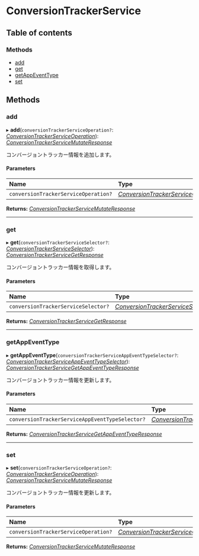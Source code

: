 # ConversionTrackerService


## Table of contents

### Methods

- [add](conversiontrackerservice.md#add)
- [get](conversiontrackerservice.md#get)
- [getAppEventType](conversiontrackerservice.md#getappeventtype)
- [set](conversiontrackerservice.md#set)

## Methods

### add

▸ **add**(`conversionTrackerServiceOperation?`: [*ConversionTrackerServiceOperation*](../../data/search/conversiontrackerserviceoperation.md)): [*ConversionTrackerServiceMutateResponse*](../../data/search/conversiontrackerservicemutateresponse.md)

<div lang=\"ja\">コンバージョントラッカー情報を追加します。</div> 

#### Parameters

| Name | Type |
| :------ | :------ |
| `conversionTrackerServiceOperation?` | [*ConversionTrackerServiceOperation*](../../data/search/conversiontrackerserviceoperation.md) |

**Returns:** [*ConversionTrackerServiceMutateResponse*](../../data/search/conversiontrackerservicemutateresponse.md)

___

### get

▸ **get**(`conversionTrackerServiceSelector?`: [*ConversionTrackerServiceSelector*](../../data/search/conversiontrackerserviceselector.md)): [*ConversionTrackerServiceGetResponse*](../../data/search/conversiontrackerservicegetresponse.md)

<div lang=\"ja\">コンバージョントラッカー情報を取得します。</div> 

#### Parameters

| Name | Type |
| :------ | :------ |
| `conversionTrackerServiceSelector?` | [*ConversionTrackerServiceSelector*](../../data/search/conversiontrackerserviceselector.md) |

**Returns:** [*ConversionTrackerServiceGetResponse*](../../data/search/conversiontrackerservicegetresponse.md)

___

### getAppEventType

▸ **getAppEventType**(`conversionTrackerServiceAppEventTypeSelector?`: [*ConversionTrackerServiceAppEventTypeSelector*](../../data/search/conversiontrackerserviceappeventtypeselector.md)): [*ConversionTrackerServiceGetAppEventTypeResponse*](../../data/search/conversiontrackerservicegetappeventtyperesponse.md)

<div lang=\"ja\">コンバージョントラッカー情報を更新します。</div> 

#### Parameters

| Name | Type |
| :------ | :------ |
| `conversionTrackerServiceAppEventTypeSelector?` | [*ConversionTrackerServiceAppEventTypeSelector*](../../data/search/conversiontrackerserviceappeventtypeselector.md) |

**Returns:** [*ConversionTrackerServiceGetAppEventTypeResponse*](../../data/search/conversiontrackerservicegetappeventtyperesponse.md)

___

### set

▸ **set**(`conversionTrackerServiceOperation?`: [*ConversionTrackerServiceOperation*](../../data/search/conversiontrackerserviceoperation.md)): [*ConversionTrackerServiceMutateResponse*](../../data/search/conversiontrackerservicemutateresponse.md)

<div lang=\"ja\">コンバージョントラッカー情報を更新します。</div> 

#### Parameters

| Name | Type |
| :------ | :------ |
| `conversionTrackerServiceOperation?` | [*ConversionTrackerServiceOperation*](../../data/search/conversiontrackerserviceoperation.md) |

**Returns:** [*ConversionTrackerServiceMutateResponse*](../../data/search/conversiontrackerservicemutateresponse.md)
